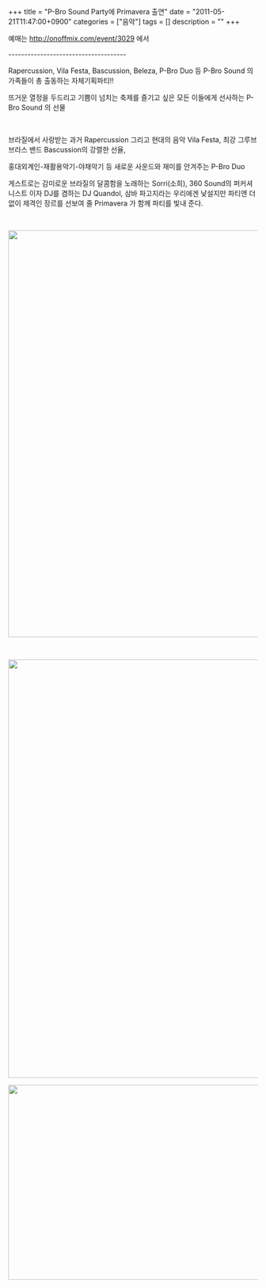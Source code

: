 +++
title = "P-Bro Sound Party에 Primavera 출연"
date = "2011-05-21T11:47:00+0900"
categories = ["음악"]
tags = []
description = ""
+++
<span class="copyright_entry" style="display:block;" title="P-Bro Sound Party에 Primavera 출연@@**@@http://shed.egloos.com/3653104"></span>
<span class="Apple-style-span" style="font-family: Dotum, 돋움, sans, sans-serif, apple-gothic; line-height: normal; "><p>예매는&nbsp;<a href="http://onoffmix.com/event/3029">http://onoffmix.com/event/3029</a>&nbsp;에서</p><p>-------------------------------------</p><p>Rapercussion, Vila Festa, Bascussion, Beleza, P-Bro Duo 등 P-Bro Sound 의 가족들이 총 출동하는 자체기획파티!!</p><p>뜨거운 열정을 두드리고 기쁨이 넘치는 축제를 즐기고 싶은 모든 이들에게 선사하는 P-Bro Sound 의 선물</p><p><br></p><p>브라질에서 사랑받는 과거 Rapercussion 그리고 현대의 음악 Vila Festa, 최강 그루브 브라스 밴드 Bascussion의 강렬한 선율,&nbsp;</p><p>홍대외계인-재활용악기-야채악기 등 새로운 사운드와 재미를 안겨주는 P-Bro Duo</p><p>게스트로는 감미로운 브라질의 달콤함을 노래하는 Sorri(소희), 360 Sound의 퍼커셔니스트 이자 DJ를 겸하는 DJ Quandol, 삼바 파고지라는 우리에겐 낯설지만 파티엔 더 없이 제격인 장르를 선보여 줄 Primavera 가 함께 파티를 빛내 준다.</p><p><br></p><p><img border="0" onmouseover="this.style.cursor='pointer'" alt="" src="/attachment/3653104_1.jpg" width="580" height="820" onclick="Control.Modal.openDialog(this, event, 'http://pds19.egloos.com/pds/201105/21/82/a0003782_4dd7271563316.jpg', 580, 820);"></p><p><br></p><p><img border="0" onmouseover="this.style.cursor='pointer'" alt="" src="/attachment/3653104_2.jpg" width="600" height="842.798353909" onclick="Control.Modal.openDialog(this, event, 'http://pds22.egloos.com/pds/201105/21/82/a0003782_4dd7272cabe65.jpg', 729, 1024);"></p><p><img border="0" onmouseover="this.style.cursor='pointer'" alt="" src="/attachment/3653104_3.jpg" width="600" height="392.825112108" onclick="Control.Modal.openDialog(this, event, 'http://pds19.egloos.com/pds/201105/21/82/a0003782_4dd72749b28ea.jpg', 669, 438);"></p><p><br></p></span> 
<!--
       <rdf:RDF xmlns:rdf="http://www.w3.org/1999/02/22-rdf-syntax-ns#"
		    xmlns:dc="http://purl.org/dc/elements/1.1/"
		    xmlns:trackback="http://madskills.com/public/xml/rss/module/trackback/">
       <rdf:Description
	        rdf:about="http://shed.egloos.com/3653104"
	        dc:identifier="http://shed.egloos.com/3653104"
	        dc:title="P-Bro Sound Party에 Primavera 출연"
	        trackback:ping="http://shed.egloos.com/tb/3653104"/>
       </rdf:RDF>
       -->

<ul></ul>